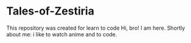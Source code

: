 # Tales-of-Zestiria
This repository was created for learn to code
Hi, bro! I am here. Shortly about me: i like to watch anime and to code.
